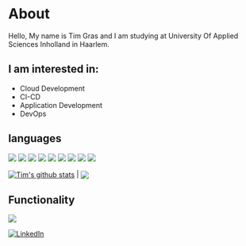 # About

Hello, My name is Tim Gras and I am studying at University Of Applied Sciences Inholland in Haarlem.

## I am interested in:

- Cloud Development
- CI-CD
- Application Development
- DevOps

## languages

<img src="https://img.shields.io/badge/HTML5 -EA6228" /> <img src="https://img.shields.io/badge/CSS3 -44b2fb" /> <img src="https://img.shields.io/badge/JavaScript -ffc742" /> <img src="https://img.shields.io/badge/C%23 -9866D3" /> <img src="https://img.shields.io/badge/Java -E42D32" />
<img src="https://img.shields.io/badge/PHP -5764A3" /> <img src="https://img.shields.io/badge/SQL -5A839D" /> <img src="https://img.shields.io/badge/NoSQL -4DA449" /> <img src="https://img.shields.io/badge/Python -BB3322" />

<a href="https://github.com/dantim1997/github-readme-stats"><img align="center" src="https://github-readme-stats.vercel.app/api?username=dantim1997&show_icons=true&include_all_commits=true&theme=buefy&hide_border=true" alt="Tim's github stats" /></a> | <a href="https://github.com/dantim1997/github-readme-stats"><img align="center" src="https://github-readme-stats.vercel.app/api/top-langs/?username=dantim1997&layout=compact&theme=buefy&hide_border=true" /></a>


## Functionality

<img src="https://img.shields.io/badge/-%20CI--CD-blue" />
 
<a href="https://www.linkedin.com/in/tim-gras/" target="_blank"><img src="https://img.shields.io/badge/LinkedIn-%230077B5.svg?&style=flat-square&logo=linkedin&logoColor=white" alt="LinkedIn"></a> 
